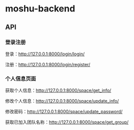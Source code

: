 # moshu-backend

## API

### 登录注册

登录：http://127.0.0.1:8000/login/login/

注册：http://127.0.0.1:8000/login/register/

### 个人信息页面

获取个人信息：http://127.0.0.1:8000/space/get_info/

修改个人信息：http://127.0.0.1:8000/space/update_info/

修改密码：http://127.0.0.1:8000/space/update_password/

获取已加入团队名称：http://127.0.0.1:8000/space/get_group/